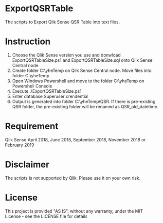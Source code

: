 # ExportQSRTable
The scripts to Export Qlik Sense QSR Table into text files.

# Instruction
1. Choose the Qlik Sense version you use and donwload ExportQSRTableSize.ps1 and ExportQSRTableSize.sql onto Qlik Sense Central node
2. Create folder C:\yheTemp on Qlik Sense Central node. Move files into folder C:\yheTemp.
3. Open Windows Powershell and move to the folder C:\yheTemp on Powershell Console
4. Execute .\ExportQSRTableSize.ps1
5. Enter database Superuser crendential
6. Output is generated into folder C:\yheTemp\QSR. If there is pre-existing QSR folder, the pre-existing folder will be renamed as QSR_old_datetime.

# Requirement
Qlik Sense April 2018, June 2018, September 2018, November 2018 or February 2019


# Disclaimer
The scripts is not supported by Qlik. Please use it on your own risk. 

# License
This project is provided "AS IS", without any warranty, under the MIT License - see the LICENSE file for details
